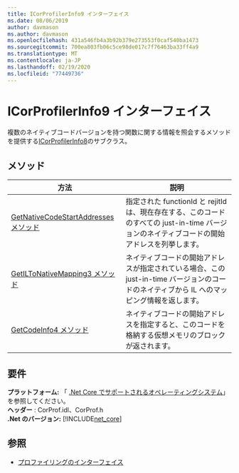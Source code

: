 ```yaml
---
title: ICorProfilerInfo9 インターフェイス
ms.date: 08/06/2019
author: davmason
ms.author: davmason
ms.openlocfilehash: 431a546fb4a3b92b379e273553f0caf540ba1473
ms.sourcegitcommit: 700ea803fb06c5ce98de017c7f76463ba33ff4a9
ms.translationtype: MT
ms.contentlocale: ja-JP
ms.lasthandoff: 02/19/2020
ms.locfileid: "77449736"
---
```

# <a name="icorprofilerinfo9-interface"></a>ICorProfilerInfo9 インターフェイス

複数のネイティブコードバージョンを持つ関数に関する情報を照会するメソッドを提供する[ICorProfilerInfo8](icorprofilerinfo8-interface.md)のサブクラス。  

## <a name="methods"></a>メソッド  

| 方法|説明|  
| ------------|-----------------|  
|[GetNativeCodeStartAddresses メソッド](icorprofilerinfo9-getnativecodestartaddresses-method.md)| 指定された functionId と rejitId は、現在存在する、このコードのすべての just-in-time バージョンのネイティブコードの開始アドレスを列挙します。 |
|[GetILToNativeMapping3 メソッド](icorprofilerinfo9-getiltonativemapping3-method.md)| ネイティブコードの開始アドレスが指定されている場合、この just-in-time バージョンのコードのネイティブから IL へのマッピング情報を返します。 |
|[GetCodeInfo4 メソッド](icorprofilerinfo9-getcodeinfo4-method.md)| ネイティブコードの開始アドレスを指定すると、このコードを格納する仮想メモリのブロックが返されます。 |

## <a name="requirements"></a>要件  
**プラットフォーム:** 「 [.Net Core でサポートされるオペレーティングシステム](../../../core/install/dependencies.md?pivots=os-windows)」を参照してください。  
**ヘッダー** : CorProf.idl、CorProf.h  
**.Net のバージョン:** [!INCLUDE[net_core](../../../../includes/net-core-22-md.md)]  

## <a name="see-also"></a>参照

- [プロファイリングのインターフェイス](profiling-interfaces.md)
